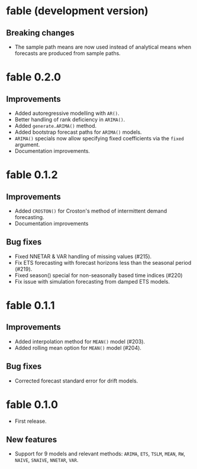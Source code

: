 # fable (development version)

## Breaking changes

* The sample path means are now used instead of analytical means when forecasts 
  are produced from sample paths.

# fable 0.2.0

## Improvements

* Added autoregressive modelling with `AR()`.
* Better handling of rank deficiency in `ARIMA()`.
* Added `generate.ARIMA()` method.
* Added bootstrap forecast paths for `ARIMA()` models.
* `ARIMA()` specials now allow specifying fixed coefficients via the `fixed` argument.
* Documentation improvements.

# fable 0.1.2

## Improvements

* Added `CROSTON()` for Croston's method of intermittent demand forecasting.
* Documentation improvements

## Bug fixes

* Fixed NNETAR & VAR handling of missing values (#215).
* Fix ETS forecasting with forecast horizons less than the seasonal period (#219).
* Fixed season() special for non-seasonally based time indices (#220)
* Fix issue with simulation forecasting from damped ETS models.

# fable 0.1.1

## Improvements

* Added interpolation method for `MEAN()` model (#203).
* Added rolling mean option for `MEAN()` model (#204).

## Bug fixes

* Corrected forecast standard error for drift models.

# fable 0.1.0

* First release.

## New features

* Support for 9 models and relevant methods: `ARIMA`, `ETS`, `TSLM`, `MEAN`, `RW`, `NAIVE`, `SNAIVE`, `NNETAR`, `VAR`.
